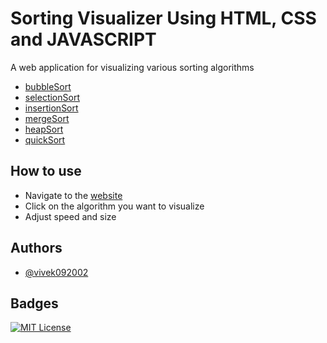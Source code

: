 
# Sorting Visualizer Using HTML, CSS and JAVASCRIPT

A web application for visualizing various sorting algorithms
- [bubbleSort](https://github.com/vivek092002/sorting-visualizer/blob/main/bubbleSort.js)
- [selectionSort](https://github.com/vivek092002/sorting-visualizer/blob/main/selectionSort.js)
- [insertionSort](https://github.com/vivek092002/sorting-visualizer/blob/main/insertionSort.js)
- [mergeSort](https://github.com/vivek092002/sorting-visualizer/blob/main/mergeSort.js)
- [heapSort](https://github.com/vivek092002/sorting-visualizer/blob/main/heapSort.js)
- [quickSort](https://github.com/vivek092002/sorting-visualizer/blob/main/quickSort.js)

## How to use
- Navigate to the [website](https://vivek092002.github.io/sorting-visualizer/)
- Click on the algorithm you want to visualize
- Adjust speed and size
## Authors

- [@vivek092002](https://github.com/vivek092002)


## Badges

[![MIT License](https://img.shields.io/badge/License-MIT-green.svg)](https://choosealicense.com/licenses/mit/)


